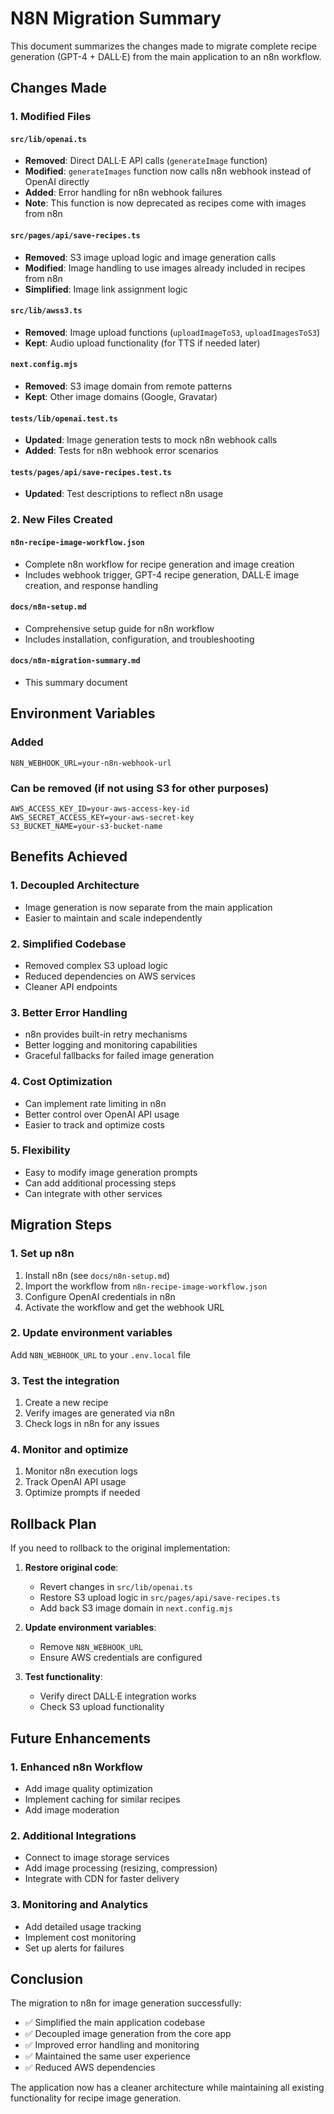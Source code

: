 # N8N Migration Summary

This document summarizes the changes made to migrate complete recipe generation (GPT-4 + DALL·E) from the main application to an n8n workflow.

## Changes Made

### 1. Modified Files

#### `src/lib/openai.ts`
- **Removed**: Direct DALL·E API calls (`generateImage` function)
- **Modified**: `generateImages` function now calls n8n webhook instead of OpenAI directly
- **Added**: Error handling for n8n webhook failures
- **Note**: This function is now deprecated as recipes come with images from n8n

#### `src/pages/api/save-recipes.ts`
- **Removed**: S3 image upload logic and image generation calls
- **Modified**: Image handling to use images already included in recipes from n8n
- **Simplified**: Image link assignment logic

#### `src/lib/awss3.ts`
- **Removed**: Image upload functions (`uploadImageToS3`, `uploadImagesToS3`)
- **Kept**: Audio upload functionality (for TTS if needed later)

#### `next.config.mjs`
- **Removed**: S3 image domain from remote patterns
- **Kept**: Other image domains (Google, Gravatar)

#### `tests/lib/openai.test.ts`
- **Updated**: Image generation tests to mock n8n webhook calls
- **Added**: Tests for n8n webhook error scenarios

#### `tests/pages/api/save-recipes.test.ts`
- **Updated**: Test descriptions to reflect n8n usage

### 2. New Files Created

#### `n8n-recipe-image-workflow.json`
- Complete n8n workflow for recipe generation and image creation
- Includes webhook trigger, GPT-4 recipe generation, DALL·E image creation, and response handling

#### `docs/n8n-setup.md`
- Comprehensive setup guide for n8n workflow
- Includes installation, configuration, and troubleshooting

#### `docs/n8n-migration-summary.md`
- This summary document

## Environment Variables

### Added
```env
N8N_WEBHOOK_URL=your-n8n-webhook-url
```

### Can be removed (if not using S3 for other purposes)
```env
AWS_ACCESS_KEY_ID=your-aws-access-key-id
AWS_SECRET_ACCESS_KEY=your-aws-secret-key
S3_BUCKET_NAME=your-s3-bucket-name
```

## Benefits Achieved

### 1. **Decoupled Architecture**
- Image generation is now separate from the main application
- Easier to maintain and scale independently

### 2. **Simplified Codebase**
- Removed complex S3 upload logic
- Reduced dependencies on AWS services
- Cleaner API endpoints

### 3. **Better Error Handling**
- n8n provides built-in retry mechanisms
- Better logging and monitoring capabilities
- Graceful fallbacks for failed image generation

### 4. **Cost Optimization**
- Can implement rate limiting in n8n
- Better control over OpenAI API usage
- Easier to track and optimize costs

### 5. **Flexibility**
- Easy to modify image generation prompts
- Can add additional processing steps
- Can integrate with other services

## Migration Steps

### 1. Set up n8n
1. Install n8n (see `docs/n8n-setup.md`)
2. Import the workflow from `n8n-recipe-image-workflow.json`
3. Configure OpenAI credentials in n8n
4. Activate the workflow and get the webhook URL

### 2. Update environment variables
Add `N8N_WEBHOOK_URL` to your `.env.local` file

### 3. Test the integration
1. Create a new recipe
2. Verify images are generated via n8n
3. Check logs in n8n for any issues

### 4. Monitor and optimize
1. Monitor n8n execution logs
2. Track OpenAI API usage
3. Optimize prompts if needed

## Rollback Plan

If you need to rollback to the original implementation:

1. **Restore original code**:
   - Revert changes in `src/lib/openai.ts`
   - Restore S3 upload logic in `src/pages/api/save-recipes.ts`
   - Add back S3 image domain in `next.config.mjs`

2. **Update environment variables**:
   - Remove `N8N_WEBHOOK_URL`
   - Ensure AWS credentials are configured

3. **Test functionality**:
   - Verify direct DALL·E integration works
   - Check S3 upload functionality

## Future Enhancements

### 1. **Enhanced n8n Workflow**
- Add image quality optimization
- Implement caching for similar recipes
- Add image moderation

### 2. **Additional Integrations**
- Connect to image storage services
- Add image processing (resizing, compression)
- Integrate with CDN for faster delivery

### 3. **Monitoring and Analytics**
- Add detailed usage tracking
- Implement cost monitoring
- Set up alerts for failures

## Conclusion

The migration to n8n for image generation successfully:
- ✅ Simplified the main application codebase
- ✅ Decoupled image generation from the core app
- ✅ Improved error handling and monitoring
- ✅ Maintained the same user experience
- ✅ Reduced AWS dependencies

The application now has a cleaner architecture while maintaining all existing functionality for recipe image generation. 